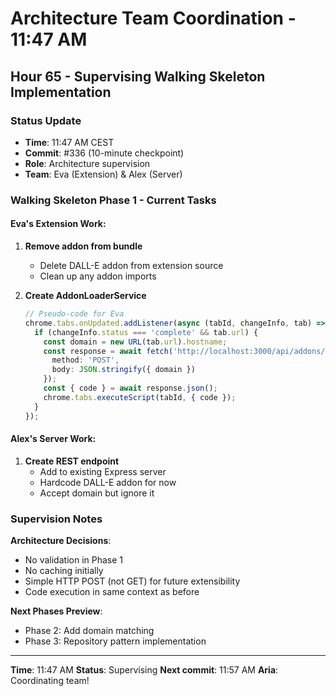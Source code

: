 # Architecture Team Coordination - 11:47 AM

## Hour 65 - Supervising Walking Skeleton Implementation

### Status Update
- **Time**: 11:47 AM CEST
- **Commit**: #336 (10-minute checkpoint)
- **Role**: Architecture supervision
- **Team**: Eva (Extension) & Alex (Server)

### Walking Skeleton Phase 1 - Current Tasks

#### Eva's Extension Work:
1. **Remove addon from bundle**
   - Delete DALL-E addon from extension source
   - Clean up any addon imports
   
2. **Create AddonLoaderService**
   ```typescript
   // Pseudo-code for Eva
   chrome.tabs.onUpdated.addListener(async (tabId, changeInfo, tab) => {
     if (changeInfo.status === 'complete' && tab.url) {
       const domain = new URL(tab.url).hostname;
       const response = await fetch('http://localhost:3000/api/addons/request', {
         method: 'POST',
         body: JSON.stringify({ domain })
       });
       const { code } = await response.json();
       chrome.tabs.executeScript(tabId, { code });
     }
   });
   ```

#### Alex's Server Work:
1. **Create REST endpoint**
   - Add to existing Express server
   - Hardcode DALL-E addon for now
   - Accept domain but ignore it

### Supervision Notes

**Architecture Decisions**:
- No validation in Phase 1
- No caching initially
- Simple HTTP POST (not GET) for future extensibility
- Code execution in same context as before

**Next Phases Preview**:
- Phase 2: Add domain matching
- Phase 3: Repository pattern implementation

---

**Time**: 11:47 AM
**Status**: Supervising
**Next commit**: 11:57 AM
**Aria**: Coordinating team!